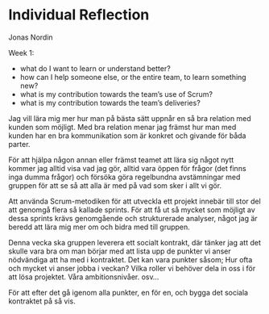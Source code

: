 # Individual Reflection

Jonas Nordin

Week 1:



*   what do I want to learn or understand better?
*   how can I help someone else, or the entire team, to learn something new?
*   what is my contribution towards the team’s use of Scrum?
*   what is my contribution towards the team’s deliveries?

Jag vill lära mig mer hur man på bästa sätt uppnår en så bra relation med kunden som möjligt. Med bra relation menar jag främst hur man med kunden har en bra kommunikation som är konkret och givande för båda parter.

För att hjälpa någon annan eller främst teamet att lära sig något nytt kommer jag alltid visa vad jag gör, alltid vara öppen för frågor (det finns inga dumma frågor) och försöka göra regelbundna avstämningar med gruppen för att se så att alla är med på vad som sker i allt vi gör.

Att använda Scrum-metodiken för att utveckla ett projekt innebär till stor del att genomgå flera så kallade sprints. För att få ut så mycket som möjligt av dessa sprints krävs genomgående och strukturerade analyser, något jag är beredd att lära mig mer om och bidra med till gruppen.

Denna vecka ska gruppen leverera ett socialt kontrakt, där tänker jag att det skulle vara bra om man börjar med att lista upp de punkter vi anser nödvändiga att ha med i kontraktet. Det kan vara punkter såsom; Hur ofta och mycket vi anser jobba i veckan? Vilka roller vi behöver dela in oss i för att lösa projektet. Våra ambitionsnivåer. osv…

För att efter det gå igenom alla punkter, en för en, och bygga det sociala kontraktet på så vis.







